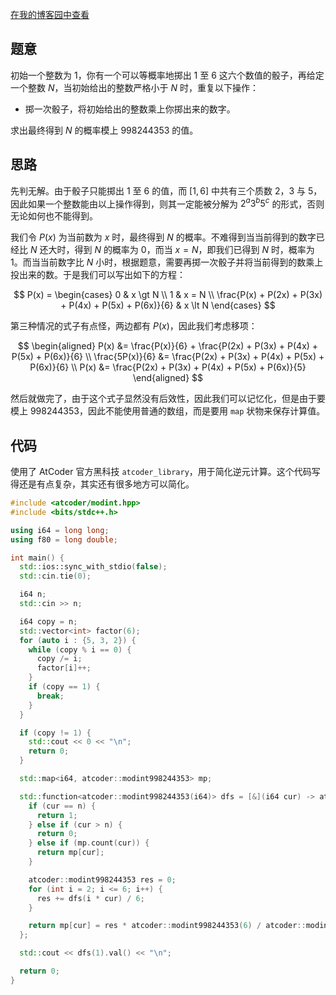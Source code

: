 [在我的博客园中查看](https://www.cnblogs.com/forgot-dream/p/17369028.html)

## 题意

初始一个整数为 $1$，你有一个可以等概率地掷出 $1$ 至 $6$ 这六个数值的骰子，再给定一个整数 $N$，当初始给出的整数严格小于 $N$ 时，重复以下操作：

+ 掷一次骰子，将初始给出的整数乘上你掷出来的数字。

求出最终得到 $N$ 的概率模上 $998244353$ 的值。

## 思路

先判无解。由于骰子只能掷出 $1$ 至 $6$ 的值，而 $[1, 6]$ 中共有三个质数 $2$，$3$ 与 $5$，因此如果一个整数能由以上操作得到，则其一定能被分解为 $2^{a}3^{b}5^{c}$ 的形式，否则无论如何也不能得到。

我们令 $P(x)$ 为当前数为 $x$ 时，最终得到 $N$ 的概率。不难得到当当前得到的数字已经比 $N$ 还大时，得到 $N$ 的概率为 $0$，而当 $x = N$，即我们已得到 $N$ 时，概率为 $1$。而当当前数字比 $N$ 小时，根据题意，需要再掷一次骰子并将当前得到的数乘上投出来的数。于是我们可以写出如下的方程：

$$
P(x) = 
\begin{cases}
0 & x \gt N \\
1 & x = N \\
\frac{P(x) + P(2x) + P(3x) + P(4x) + P(5x) + P(6x)}{6} & x \lt N
\end{cases}
$$

第三种情况的式子有点怪，两边都有 $P(x)$，因此我们考虑移项：

$$
\begin{aligned}
P(x) &= \frac{P(x)}{6} + \frac{P(2x) + P(3x) + P(4x) + P(5x) + P(6x)}{6} \\
\frac{5P(x)}{6} &= \frac{P(2x) + P(3x) + P(4x) + P(5x) + P(6x)}{6} \\
P(x) &= \frac{P(2x) + P(3x) + P(4x) + P(5x) + P(6x)}{5}
\end{aligned}
$$

然后就做完了，由于这个式子显然没有后效性，因此我们可以记忆化，但是由于要模上 $998244353$，因此不能使用普通的数组，而是要用 `map` 状物来保存计算值。

## 代码

使用了 AtCoder 官方黑科技 `atcoder_library`，用于简化逆元计算。这个代码写得还是有点复杂，其实还有很多地方可以简化。

```cpp
#include <atcoder/modint.hpp>
#include <bits/stdc++.h>

using i64 = long long;
using f80 = long double;

int main() {
  std::ios::sync_with_stdio(false);
  std::cin.tie(0);

  i64 n;
  std::cin >> n;

  i64 copy = n;
  std::vector<int> factor(6);
  for (auto i : {5, 3, 2}) {
    while (copy % i == 0) {
      copy /= i;
      factor[i]++;
    }
    if (copy == 1) {
      break;
    }
  }

  if (copy != 1) {
    std::cout << 0 << "\n";
    return 0;
  }

  std::map<i64, atcoder::modint998244353> mp;

  std::function<atcoder::modint998244353(i64)> dfs = [&](i64 cur) -> atcoder::modint998244353 {
    if (cur == n) {
      return 1;
    } else if (cur > n) {
      return 0;
    } else if (mp.count(cur)) {
      return mp[cur];
    }

    atcoder::modint998244353 res = 0;
    for (int i = 2; i <= 6; i++) {
      res += dfs(i * cur) / 6;
    }

    return mp[cur] = res * atcoder::modint998244353(6) / atcoder::modint998244353(5);
  };

  std::cout << dfs(1).val() << "\n";

  return 0;
}
```